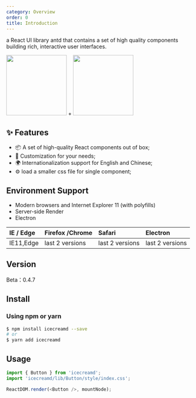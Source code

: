 ```yaml
---
category: Overview
order: 0
title: Introduction
---
```


a React UI library antd that contains a set of high quality components building rich, interactive user interfaces.

<img src="https://test-1253763202.cos.ap-shanghai.myqcloud.com/applications/icecream.png" width="160" style="box-shadow:none"/>
+
<img src="https://gw.alipayobjects.com/zos/antfincdn/aPkFc8Sj7n/method-draw-image.svg"
width="160" style="box-shadow:none"/>

## ✨ Features

* 📦 A set of high-quality React components out of box;
* 🌈 Customization for your needs;
* 🌍 Internationalization support for English and Chinese; 
* ⚙️  load a smaller css file for single component;

## Environment Support

* Modern browsers and Internet Explorer 11 (with polyfills)
* Server-side Render
* Electron

| IE / Edge | Firefox /Chrome | Safari          | Electron        |
| :-------- | :-------------- | :-------------- | :-------------- |
| IE11,Edge | last 2 versions | last 2 versions | last 2 versions |

## Version

Beta：0.4.7

## Install

### Using npm or yarn

```bash
$ npm install icecreamd --save
# or
$ yarn add icecreamd
```

## Usage

```js
import { Button } from 'icecreamd';
import 'icecreamd/lib/Button/style/index.css';

ReactDOM.render(<Button />, mountNode);
```

